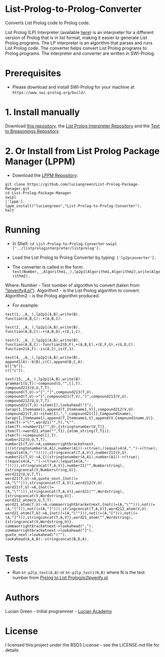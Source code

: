 # List-Prolog-to-Prolog-Converter

Converts List Prolog code to Prolog code.

List Prolog (LP) Interpreter (available <a href="https://github.com/luciangreen/listprologinterpreter">here</a>) is an interpreter for a different version of Prolog that is in list format, making it easier to generate List Prolog programs. The LP interpreter is an algorithm that parses and runs List Prolog code. The converter helps convert List Prolog programs to Prolog programs.  The interpreter and converter are written in SWI-Prolog.


# Prerequisites

* Please download and install SWI-Prolog for your machine at `https://www.swi-prolog.org/build/`.

# 1. Install manually

Download <a href="http://github.com/luciangreen/List-Prolog-to-Prolog-Converter/">this repository</a>, the <a href="https://github.com/luciangreen/listprologinterpreter">List Prolog Interpreter Repository</a> and the <a href="https://github.com/luciangreen/Text-to-Breasonings">Text to Breasonings Repository</a>.

# 2. Or Install from List Prolog Package Manager (LPPM)

* Download the <a href="https://github.com/luciangreen/List-Prolog-Package-Manager">LPPM Repository</a>:

```
git clone https://github.com/luciangreen/List-Prolog-Package-Manager.git
cd List-Prolog-Package-Manager
swipl
['lppm'].
lppm_install("luciangreen","List-Prolog-to-Prolog-Converter").
halt
```

# Running

* In Shell:
`cd List-Prolog-to-Prolog-Converter`
`swipl`
`['../listprologinterpreter/listprolog'].`    

* Load the List Prolog to Prolog Converter by typing:
`['lp2pconverter'].`

* The converter is called in the form:
`test(Number,_,Algorithm1,_),lp2p1(Algorithm1,Algorithm2),write(Algorithm2).`

Where:
Number - Test number of algorithm to convert (taken from <a href="https://github.com/luciangreen/listprologinterpreter/blob/master/lpiverify4.pl">"lpiverify4.pl"</a>).
Algorithm1 - is the List Prolog algorithm to convert.
Algorithm2 - is the Prolog algorithm produced.

* For example:
```
test(1,_,A,_),lp2p1(A,B),write(B).
function(A,B,C):-+(A,B,C).
```

```
test(2,_,A,_),lp2p1(A,B),write(B).
function(A,B,C):-+(A,B,D),+(D,1,C).
```

```
test(3,_,A,_),lp2p1(A,B),write(B).
function(A,B,C):-function2(D,F),+(A,B,E),+(E,F,G),+(G,D,C).
function2(A,F):-is(A,2),is(F,1).
```

```
test(4,_,A,_),lp2p1(A,B),write(B).
append1(A):-b(B),c(C),append(B,C,A).
b(["b"]).
c(["c"]).
```

```
test(15,_,A,_),lp2p1(A,B),write(B).
grammar1(U,T):-compound(U,"",[],T).
compound213(U,U,T,T).
compound(T,U)->"[","]",compound213(T,U).
compound(T,U)->"[",compound21(T,V),"]",compound213(V,U).
compound212(U,U,T,T).
compound21(T,U)->item(I),lookahead("]"),{wrap(I,Itemname1),append(T,Itemname1,V)},compound212(V,U).
compound21(T,U)->item(I),",",compound21([],Compound1name),{wrap(I,Itemname1),append(T,Itemname1,V),append(V,Compound1name,U)}.
item(T)->"\"",word21("",T),"\"".
item(T)->number21("",U),{stringtonumber(U,T)}.
item(T)->word21_atom("",T1),{atom_string(T,T1)}.
item(T)->compound([],T).
number212(U,U,T,T).
number21(T,U)->A,commaorrightbracketnext,{((stringtonumber(A,A1),number(A1))->(true);((equals4(A,".")->(true);(equals4(A,"-"))))),stringconcat(T,A,V)},number212(V,U).
number21(T,U)->A,{((stringtonumber(A,A1),number(A1))->(true);((equals4(A,".")->(true);(equals4(A,"-"))))),stringconcat(T,A,V)},number21("",Numberstring),{stringconcat(V,Numberstring,U)}.
word212(U,U,T,T).
word21(T,U)->A,quote_next,{not((=(A,"\""))),stringconcat(T,A,V)},word212(V,U).
word21(T,U)->A,{not((=(A,"\""))),stringconcat(T,A,V)},word21("",Wordstring),{stringconcat(V,Wordstring,U)}.
word212_atom(U,U,T,T).
word21_atom(T,U)->A,commaorrightbracketnext,{not((=(A,"\""))),not((=(A,"["))),not((=(A,"]"))),stringconcat(T,A,V)},word212_atom(V,U).
word21_atom(T,U)->A,{not((=(A,"\""))),not((=(A,"["))),not((=(A,"]"))),stringconcat(T,A,V)},word21_atom("",Wordstring),{stringconcat(V,Wordstring,U)}.
commaorrightbracketnext->lookahead(",").
commaorrightbracketnext->lookahead("]").
quote_next->lookahead("\"").
lookahead(A,A,B):-stringconcat(B,D,A).
```

# Tests

* Run `bt-p2lp_test(A,B)` or `bt-p2lp_test1(N,B)` where N is the test number from <a href="https://github.com/luciangreen/Prolog-to-List-Prolog/blob/master/p2lpverify.pl">Prolog to List Prolog/p2lpverify.pl</a>.
  
# Authors

Lucian Green - Initial programmer - <a href="https://www.lucianacademy.com/">Lucian Academy</a>

# License

I licensed this project under the BSD3 License - see the LICENSE.md file for details
